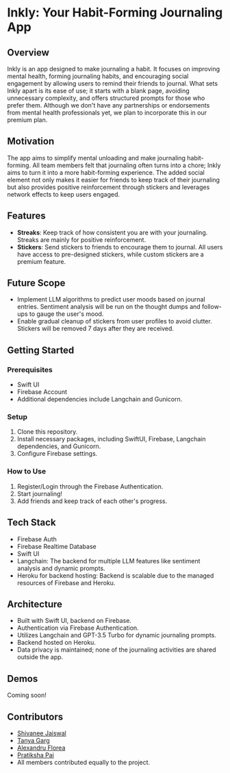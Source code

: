 # Inkly: Your Habit-Forming Journaling App

## Overview
Inkly is an app designed to make journaling a habit. It focuses on improving mental health, forming journaling habits, and encouraging social engagement by allowing users to remind their friends to journal. What sets Inkly apart is its ease of use; it starts with a blank page, avoiding unnecessary complexity, and offers structured prompts for those who prefer them. Although we don't have any partnerships or endorsements from mental health professionals yet, we plan to incorporate this in our premium plan.

## Motivation
The app aims to simplify mental unloading and make journaling habit-forming. All team members felt that journaling often turns into a chore; Inkly aims to turn it into a more habit-forming experience. The added social element not only makes it easier for friends to keep track of their journaling but also provides positive reinforcement through stickers and leverages network effects to keep users engaged.

## Features
- **Streaks**: Keep track of how consistent you are with your journaling. Streaks are mainly for positive reinforcement.
- **Stickers**: Send stickers to friends to encourage them to journal. All users have access to pre-designed stickers, while custom stickers are a premium feature.

## Future Scope
- Implement LLM algorithms to predict user moods based on journal entries. Sentiment analysis will be run on the thought dumps and follow-ups to gauge the user's mood.
- Enable gradual cleanup of stickers from user profiles to avoid clutter. Stickers will be removed 7 days after they are received.

## Getting Started

### Prerequisites
- Swift UI
- Firebase Account
- Additional dependencies include Langchain and Gunicorn.

### Setup
1. Clone this repository.
2. Install necessary packages, including SwiftUI, Firebase, Langchain dependencies, and Gunicorn.
3. Configure Firebase settings.

### How to Use
1. Register/Login through the Firebase Authentication.
2. Start journaling!
3. Add friends and keep track of each other's progress.

## Tech Stack
- Firebase Auth
- Firebase Realtime Database
- Swift UI
- Langchain: The backend for multiple LLM features like sentiment analysis and dynamic prompts.
- Heroku for backend hosting: Backend is scalable due to the managed resources of Firebase and Heroku.

## Architecture
- Built with Swift UI, backend on Firebase.
- Authentication via Firebase Authentication.
- Utilizes Langchain and GPT-3.5 Turbo for dynamic journaling prompts.
- Backend hosted on Heroku.
- Data privacy is maintained; none of the journaling activities are shared outside the app.

## Demos
Coming soon!

## Contributors
- [Shivanee Jaiswal](mailto:sjaiswal45@gatech.edu)
- [Tanya Garg](mailto:tgarg40@gatech.edu)
- [Alexandru Florea](mailto:aflorea6@gatech.edu)
- [Pratiksha Pai](mailto:ppai33@gatech.edu)
- All members contributed equally to the project.
